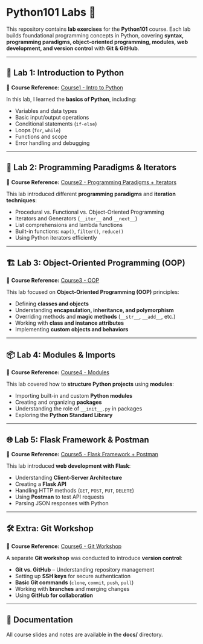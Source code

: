 # Python101 Labs 🐍

This repository contains **lab exercises** for the **Python101** course. Each lab builds foundational programming concepts in Python, covering **syntax, programming paradigms, object-oriented programming, modules, web development, and version control** with **Git & GitHub**.

---

## 📌 Lab 1: Introduction to Python  

📄 **Course Reference:** [Course1 - Intro to Python](docs/course1.pdf)  

In this lab, I learned the **basics of Python**, including:

- Variables and data types  
- Basic input/output operations  
- Conditional statements (`if-else`)  
- Loops (`for`, `while`)  
- Functions and scope  
- Error handling and debugging  

---

## 🔄 Lab 2: Programming Paradigms & Iterators  

📄 **Course Reference:** [Course2 - Programming Paradigms + Iterators](docs/course2.pdf)  

This lab introduced different **programming paradigms** and **iteration techniques**:

- Procedural vs. Functional vs. Object-Oriented Programming  
- Iterators and Generators (`__iter__` and `__next__`)  
- List comprehensions and lambda functions  
- Built-in functions: `map()`, `filter()`, `reduce()`  
- Using Python iterators efficiently  

---

## 🏗️ Lab 3: Object-Oriented Programming (OOP)  

📄 **Course Reference:** [Course3 - OOP](docs/course3.pptx)  

This lab focused on **Object-Oriented Programming (OOP)** principles:

- Defining **classes and objects**  
- Understanding **encapsulation, inheritance, and polymorphism**  
- Overriding methods and **magic methods** (`__str__`, `__add__`, etc.)  
- Working with **class and instance attributes**  
- Implementing **custom objects and behaviors**  

---

## 📦 Lab 4: Modules & Imports  

📄 **Course Reference:** [Course4 - Modules](docs/course4.pdf)  

This lab covered how to **structure Python projects** using **modules**:

- Importing built-in and custom **Python modules**  
- Creating and organizing **packages**  
- Understanding the role of `__init__.py` in packages  
- Exploring the **Python Standard Library**  

---

## 🌐 Lab 5: Flask Framework & Postman  

📄 **Course Reference:** [Course5 - Flask Framework + Postman](docs/course5.pdf)  

This lab introduced **web development with Flask**:

- Understanding **Client-Server Architecture**  
- Creating a **Flask API**  
- Handling HTTP methods (`GET`, `POST`, `PUT`, `DELETE`)  
- Using **Postman** to test API requests  
- Parsing JSON responses with Python  

---

## 🛠️ Extra: Git Workshop  

📄 **Course Reference:** [Course6 - Git Workshop](docs/course6.pptx)  

A separate **Git workshop** was conducted to introduce **version control**:

- **Git vs. GitHub** – Understanding repository management  
- Setting up **SSH keys** for secure authentication  
- **Basic Git commands** (`clone`, `commit`, `push`, `pull`)  
- Working with **branches** and merging changes  
- Using **GitHub for collaboration**  

---

## 📂 Documentation

All course slides and notes are available in the **docs/** directory.
